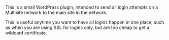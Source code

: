 This is a small WordPress plugin, intended to send all login attempts on a Multisite network to the main site in the network.

This is useful anytime you want to have all logins happen in one place, such as when you are using SSL for logins only, but are too cheap to get a wildcard certificate.
